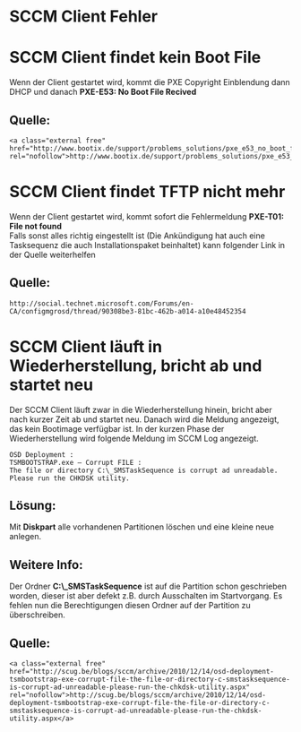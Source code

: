 # SCCM Client Fehler

# <span class="mw-headline" id="bkmrk-sccm-client-findet-k-1">SCCM Client findet kein Boot File</span>

Wenn der Client gestartet wird, kommt die PXE Copyright Einblendung dann DHCP und danach **PXE-E53: No Boot File Recived**

## <span class="mw-headline" id="bkmrk-quelle%3A-1">Quelle:</span>

```
<a class="external free" href="http://www.bootix.de/support/problems_solutions/pxe_e53_no_boot_filename_received.html" rel="nofollow">http://www.bootix.de/support/problems_solutions/pxe_e53_no_boot_filename_received.html</a>
```

# <span class="mw-headline" id="bkmrk-sccm-client-findet-t-1">SCCM Client findet TFTP nicht mehr</span>

Wenn der Client gestartet wird, kommt sofort die Fehlermeldung **PXE-T01: File not found**  
Falls sonst alles richtig eingestellt ist (Die Ankündigung hat auch eine Tasksequenz die auch Installationspaket beinhaltet) kann folgender Link in der Quelle weiterhelfen

## <span class="mw-headline" id="bkmrk-quelle%3A-3">Quelle:</span>

```
http://social.technet.microsoft.com/Forums/en-CA/configmgrosd/thread/90308be3-81bc-462b-a014-a10e48452354
```

# <span id="bkmrk-"></span><span class="mw-headline" id="bkmrk-sccm-client-l%C3%A4uft-in-1">SCCM Client läuft in Wiederherstellung, bricht ab und startet neu</span>

Der SCCM Client läuft zwar in die Wiederherstellung hinein, bricht aber nach kurzer Zeit ab und startet neu. Danach wird die Meldung angezeigt, das kein Bootimage verfügbar ist. In der kurzen Phase der Wiederherstellung wird folgende Meldung im SCCM Log angezeigt.

```
OSD Deployment : 
TSMBOOTSTRAP.exe – Corrupt FILE : 
The file or directory C:\_SMSTaskSequence is corrupt ad unreadable. Please run the CHKDSK utility.
```

## <span id="bkmrk--1"></span><span class="mw-headline" id="bkmrk-l%C3%B6sung%3A-1">Lösung:</span>

Mit **Diskpart** alle vorhandenen Partitionen löschen und eine kleine neue anlegen.

## <span class="mw-headline" id="bkmrk-weitere-info%3A-1">Weitere Info:</span>

Der Ordner **C:\\\_SMSTaskSequence** ist auf die Partition schon geschrieben worden, dieser ist aber defekt z.B. durch Ausschalten im Startvorgang. Es fehlen nun die Berechtigungen diesen Ordner auf der Partition zu überschreiben.

## <span class="mw-headline" id="bkmrk-quelle%3A-5">Quelle:</span>

```
<a class="external free" href="http://scug.be/blogs/sccm/archive/2010/12/14/osd-deployment-tsmbootstrap-exe-corrupt-file-the-file-or-directory-c-smstasksequence-is-corrupt-ad-unreadable-please-run-the-chkdsk-utility.aspx" rel="nofollow">http://scug.be/blogs/sccm/archive/2010/12/14/osd-deployment-tsmbootstrap-exe-corrupt-file-the-file-or-directory-c-smstasksequence-is-corrupt-ad-unreadable-please-run-the-chkdsk-utility.aspx</a>
```